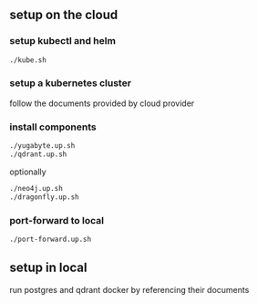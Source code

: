 ## setup on the cloud

### setup kubectl and helm

```bash
./kube.sh
```

### setup a kubernetes cluster

follow the documents provided by cloud provider

### install components

```bash
./yugabyte.up.sh
./qdrant.up.sh
```

optionally

```bash
./neo4j.up.sh
./dragonfly.up.sh
```

### port-forward to local

```bash
./port-forward.up.sh
```

## setup in local

run postgres and qdrant docker by referencing their documents
